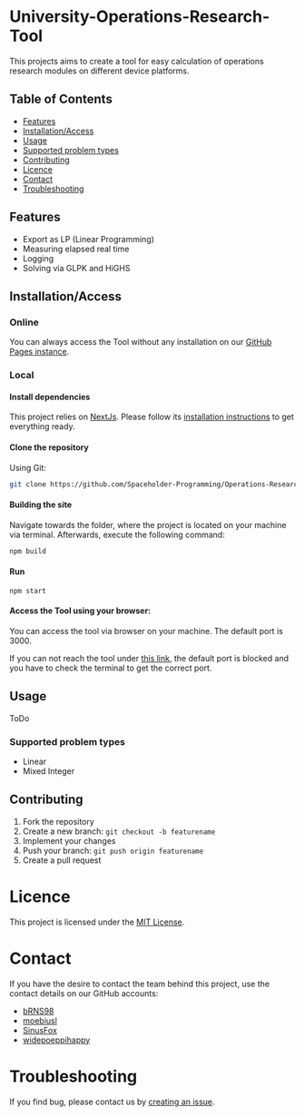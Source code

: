 # University-Operations-Research-Tool
This projects aims to create a tool for easy calculation of operations research modules on different device platforms.

## Table of Contents
- [Features](#features) 
- [Installation/Access](#installationaccess)
- [Usage](#usage)
- [Supported problem types](#supported-problem-types)
- [Contributing](#contributing)
- [Licence](#licence)
- [Contact](#contact)
- [Troubleshooting](#troubleshooting)

## Features
 - Export as LP (Linear Programming)
 - Measuring elapsed real time 
 - Logging
 - Solving via GLPK and HiGHS

## Installation/Access
### Online
You can always access the Tool without any installation on our [GitHub Pages instance](https://spaceholder-programming.github.io/Operations-Research-Tool/).
### Local
#### Install dependencies
This project relies on [NextJs](https://nextjs.org/). Please follow its [installation instructions](https://nextjs.org/docs/getting-started/installation) to get everything ready. 
#### Clone the repository
Using Git:
```Bash
git clone https://github.com/Spaceholder-Programming/Operations-Research-Tool.git
```
#### Building the site
Navigate towards the folder, where the project is located on your machine via terminal.
Afterwards, execute the following command:

```Bash
npm build
```
#### Run 
```
npm start
```
#### Access the Tool using your browser:
You can access the tool via browser on your machine. The default port is 3000. 

If you can not reach the tool under [this link](http://localhost:3000), the default port is blocked and you have to check the terminal to get the correct port. 

## Usage
ToDo
### Supported problem types
+ Linear
+ Mixed Integer

## Contributing
1. Fork the repository
2. Create a new branch: `git checkout -b featurename`
3. Implement your changes
4. Push your branch: `git push origin featurename`
5. Create a pull request
# Licence
This project is licensed under the [MIT License](https://github.com/Spaceholder-Programming/Operations-Research-Tool?tab=MIT-1-ov-file).
# Contact
If you have the desire to contact the team behind this project, use the contact details on our GitHub accounts:
+ [bRNS98](https://github.com/bRNS98)
+ [moebiusl](https://github.com/moebiusl)
+ [SinusFox](https://github.com/SinusFox)
+ [widepoeppihappy](https://github.com/widepoeppihappy)
# Troubleshooting
If you find bug, please contact us by [creating an issue](https://github.com/Spaceholder-Programming/Operations-Research-Tool/issues/new).


